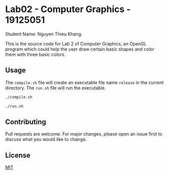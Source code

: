 # Lab02 - Computer Graphics - 19125051

Student Name: Nguyen Thieu Khang.

This is the source code for Lab 2 of Computer Graphics, an OpenGL program which could help the user draw certain basic shapes and color them with three basic colors.

## Usage

The `compile.sh` file will create an executable file name `release` in the current directory. The `run.sh` file will run the executable.

```bash
./compile.sh

./run.sh
```

## Contributing

Pull requests are welcome. For major changes, please open an issue first to discuss what you would like to change.

## License

[MIT](https://choosealicense.com/licenses/mit/)
